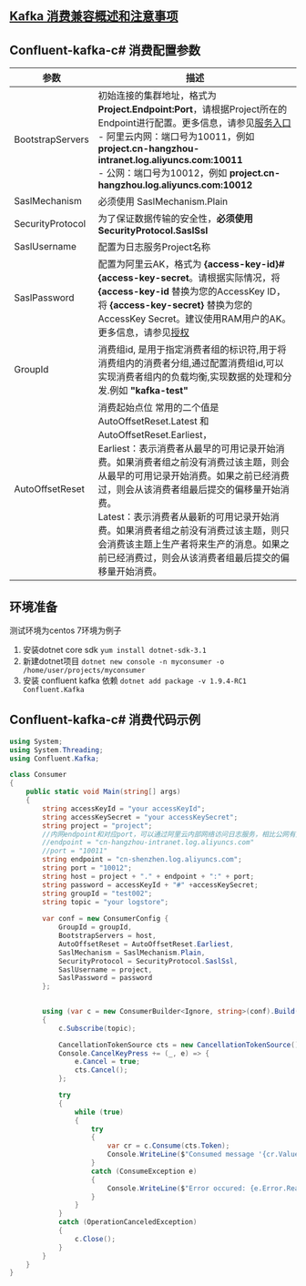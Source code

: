 ## [Kafka 消费兼容概述和注意事项](./overview.md)

## Confluent-kafka-c# 消费配置参数

| 参数               | 描述                                                                                                                                                                                                                                                                                                                 |
|------------------|--------------------------------------------------------------------------------------------------------------------------------------------------------------------------------------------------------------------------------------------------------------------------------------------------------------------|
| BootstrapServers | 初始连接的集群地址，格式为**Project.Endpoint:Port**，请根据Project所在的Endpoint进行配置。更多信息，请参见[服务入口](https://help.aliyun.com/document_detail/29008.htm#reference-wgx-pwq-zdb) <br/> - 阿里云内网：端口号为10011，例如 **project.cn-hangzhou-intranet.log.aliyuncs.com:10011** <br/> - 公网：端口号为10012，例如 **project.cn-hangzhou.log.aliyuncs.com:10012** |
| SaslMechanism    | 必须使用 SaslMechanism.Plain                                                                                                                                                                                                                                                                                           |
| SecurityProtocol | 为了保证数据传输的安全性，**必须使用SecurityProtocol.SaslSsl**                                                                                                                                                                                                                                                                      |
| SaslUsername     | 配置为日志服务Project名称                                                                                                                                                                                                                                                                                                   |
| SaslPassword     | 配置为阿里云AK，格式为 **{access-key-id}#{access-key-secret**。请根据实际情况，将 **{access-key-id** 替换为您的AccessKey ID，将 **{access-key-secret}** 替换为您的AccessKey Secret。建议使用RAM用户的AK。更多信息，请参见[授权](https://help.aliyun.com/document_detail/47664.htm#task-xsk-ttc-ry)                                                                    |
| GroupId          | 消费组id, 是用于指定消费者组的标识符,用于将消费组内的消费者分组,通过配置消费组id,可以实现消费者组内的负载均衡,实现数据的处理和分发.例如 **"kafka-test"**                                                                                                                                                                                                                         |
| AutoOffsetReset  | 消费起始点位 常用的二个值是 AutoOffsetReset.Latest 和 AutoOffsetReset.Earliest，<br>Earliest：表示消费者从最早的可用记录开始消费。如果消费者组之前没有消费过该主题，则会从最早的可用记录开始消费。如果之前已经消费过，则会从该消费者组最后提交的偏移量开始消费。<br>Latest：表示消费者从最新的可用记录开始消费。如果消费者组之前没有消费过该主题，则只会消费该主题上生产者将来生产的消息。如果之前已经消费过，则会从该消费者组最后提交的偏移量开始消费。                                                   |

## 环境准备
测试环境为centos 7环境为例子
1. 安装dotnet core sdk 
`yum install dotnet-sdk-3.1`
2. 新建dotnet项目 `dotnet new console -n myconsumer -o /home/user/projects/myconsumer` 
3. 安装 confluent kafka 依赖 `dotnet add package -v 1.9.4-RC1 Confluent.Kafka`

## Confluent-kafka-c# 消费代码示例

```c#
using System;
using System.Threading;
using Confluent.Kafka;

class Consumer
{
    public static void Main(string[] args)
    {   
        string accessKeyId = "your accessKeyId";
        string accessKeySecret = "your accessKeySecret";
        string project = "project";
        //内网endpoint和对应port，可以通过阿里云内部网络访问日志服务，相比公网有更好的链路质量和安全性，详见文档 https://help.aliyun.com/document_detail/29008.htm#reference-wgx-pwq-zdb
        //endpoint = "cn-hangzhou-intranet.log.aliyuncs.com"
        //port = "10011"
        string endpoint = "cn-shenzhen.log.aliyuncs.com";
        string port = "10012";
        string host = project + "." + endpoint + ":" + port;
        string password = accessKeyId + "#" +accessKeySecret;
        string groupId = "test002";
        string topic = "your logstore";
      
        var conf = new ConsumerConfig {
            GroupId = groupId,
            BootstrapServers = host,
            AutoOffsetReset = AutoOffsetReset.Earliest,
            SaslMechanism = SaslMechanism.Plain,
            SecurityProtocol = SecurityProtocol.SaslSsl,
            SaslUsername = project,
            SaslPassword = password
        };

       
        using (var c = new ConsumerBuilder<Ignore, string>(conf).Build())
        {
            c.Subscribe(topic);

            CancellationTokenSource cts = new CancellationTokenSource();
            Console.CancelKeyPress += (_, e) => {
                e.Cancel = true;
                cts.Cancel();
            };

            try
            {
                while (true)
                {
                    try
                    {    
                        var cr = c.Consume(cts.Token);
                        Console.WriteLine($"Consumed message '{cr.Value}' at: '{cr.TopicPartitionOffset}'.");
                    }
                    catch (ConsumeException e)
                    {
                        Console.WriteLine($"Error occured: {e.Error.Reason}");
                    }
                }
            }
            catch (OperationCanceledException)
            {
                c.Close();
            }
        }
    }
}
```
